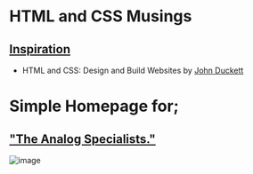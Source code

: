 # HTML and CSS Musings

## [Inspiration](https://www.amazon.com/HTML-CSS-Design-Build-Websites/dp/1118008189)
* HTML and CSS: Design and Build Websites by [John Duckett](https://www.amazon.com/Jon-Duckett/e/B001IR3Q7I/ref=dp_byline_cont_book_1)

# Simple Homepage for; 
## ["The Analog Specialists."](https://peeterx.github.io/html_and_css/)

![image](https://user-images.githubusercontent.com/29917058/78261549-0a3a4300-7508-11ea-8718-ec3c35842bfd.png)
